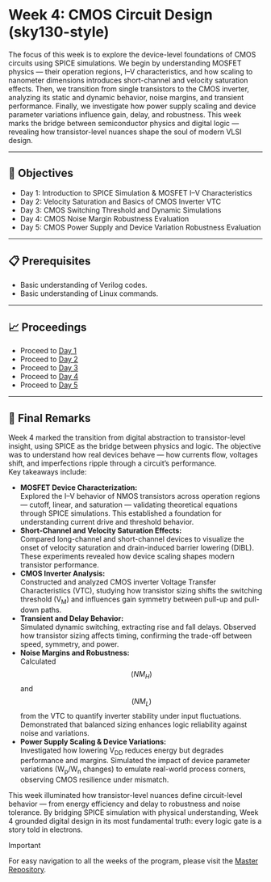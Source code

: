# Week 4: CMOS Circuit Design (sky130-style)
 
The focus of this week is to explore the device-level foundations of CMOS circuits using SPICE simulations. We begin by understanding MOSFET physics — their operation regions, I–V characteristics, and how scaling to nanometer dimensions introduces short-channel and velocity saturation effects. Then, we transition from single transistors to the CMOS inverter, analyzing its static and dynamic behavior, noise margins, and transient performance. Finally, we investigate how power supply scaling and device parameter variations influence gain, delay, and robustness. This week marks the bridge between semiconductor physics and digital logic — revealing how transistor-level nuances shape the soul of modern VLSI design.

---

## 📑 Objectives
- Day 1: Introduction to SPICE Simulation & MOSFET I–V Characteristics
- Day 2: Velocity Saturation and Basics of CMOS Inverter VTC
- Day 3: CMOS Switching Threshold and Dynamic Simulations
- Day 4: CMOS Noise Margin Robustness Evaluation
- Day 5: CMOS Power Supply and Device Variation Robustness Evaluation

---

## 📋 Prerequisites
- Basic understanding of Verilog codes.
- Basic understanding of Linux commands.

---

## 📈 Proceedings
- Proceed to [Day 1](https://github.com/BitopanBaishya/RISC-V-SoC-Tapeout-Program-2025---Week-4/blob/main/Day%201/README.md)
- Proceed to [Day 2](https://github.com/BitopanBaishya/RISC-V-SoC-Tapeout-Program-2025---Week-4/blob/main/Day%202/README.md)
- Proceed to [Day 3](https://github.com/BitopanBaishya/RISC-V-SoC-Tapeout-Program-2025---Week-4/blob/main/Day%203/README.md)
- Proceed to [Day 4](https://github.com/BitopanBaishya/RISC-V-SoC-Tapeout-Program-2025---Week-4/blob/main/Day%204/README.md)
- Proceed to [Day 5](https://github.com/BitopanBaishya/RISC-V-SoC-Tapeout-Program-2025---Week-4/blob/main/Day%205/README.md)

---

## 🏁 Final Remarks
Week 4 marked the transition from digital abstraction to transistor-level insight, using SPICE as the bridge between physics and logic. The objective was to understand how real devices behave — how currents flow, voltages shift, and imperfections ripple through a circuit’s performance.<br>
Key takeaways include:
- **MOSFET Device Characterization:**<br>
  Explored the I–V behavior of NMOS transistors across operation regions — cutoff, linear, and saturation — validating theoretical equations through SPICE simulations. This established a foundation for understanding current drive and threshold behavior.
- **Short-Channel and Velocity Saturation Effects:**<br>
  Compared long-channel and short-channel devices to visualize the onset of velocity saturation and drain-induced barrier lowering (DIBL). These experiments revealed how device scaling shapes modern transistor performance.
- **CMOS Inverter Analysis:**<br>
  Constructed and analyzed CMOS inverter Voltage Transfer Characteristics (VTC), studying how transistor sizing shifts the switching threshold (V<sub>M</sub>) and influences gain symmetry between pull-up and pull-down paths.
- **Transient and Delay Behavior:**<br>
  Simulated dynamic switching, extracting rise and fall delays. Observed how transistor sizing affects timing, confirming the trade-off between speed, symmetry, and power.
- **Noise Margins and Robustness:**<br>
  Calculated $$(NM_H)$$ and $$(NM_L)$$ from the VTC to quantify inverter stability under input fluctuations. Demonstrated that balanced sizing enhances logic reliability against noise and variations.
- **Power Supply Scaling & Device Variations:**<br>
  Investigated how lowering V<sub>DD</sub> reduces energy but degrades performance and margins. Simulated the impact of device parameter variations (W<sub>p</sub>/W<sub>n</sub> changes) to emulate real-world process corners, observing CMOS resilience under mismatch.

This week illuminated how transistor-level nuances define circuit-level behavior — from energy efficiency and delay to robustness and noise tolerance. By bridging SPICE simulation with physical understanding, Week 4 grounded digital design in its most fundamental truth: every logic gate is a story told in electrons.

>[!IMPORTANT]
> For easy navigation to all the weeks of the program, please visit the [Master Repository](https://github.com/BitopanBaishya/VSD-Tapeout-Program-2025.git).



